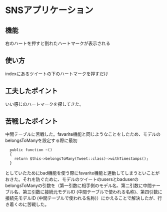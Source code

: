 # SNSアプリケーション

## 機能
右のハートを押すと割れたハートマークが表示される
## 使い方
indexにあるツイートの下のハートマークを押すだけ
## 工夫したポイント
いい感じのハートマークを探してきた。
## 苦戦したポイント
中間テーブルに苦戦した。favarite機能と同じようなことをしたため、モデルのbelongsToManyを設定する際に最初
```php:Tweet.php
  public function ~()
  {
    return $this->belongsToMany(Tweet::class)->withTimestamps();
  }
```
としていたためにbad機能を使う際にfavarite機能と連動してしまうといことがおきた。それを防ぐために、モデルのツイートのusersとbaduserのbelongsToManyの引数を（第一引数に相手側のモデル名、第二引数に中間テーブル名、第三引数に接続元モデルID (中間テーブルで使われる名称)、第四引数に接続先モデルID (中間テーブルで使われる名称)）にかえることで解決したが、行き着くのに苦戦した。
